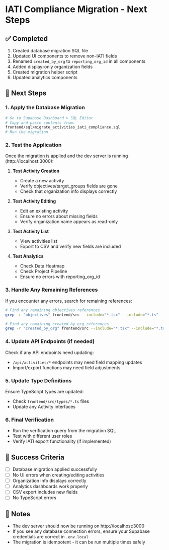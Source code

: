 # IATI Compliance Migration - Next Steps

## ✅ Completed
1. Created database migration SQL file
2. Updated UI components to remove non-IATI fields
3. Renamed `created_by_org` to `reporting_org_id` in all components
4. Added display-only organization fields
5. Created migration helper script
6. Updated analytics components

## 🚀 Next Steps

### 1. Apply the Database Migration
```bash
# Go to Supabase Dashboard > SQL Editor
# Copy and paste contents from:
frontend/sql/migrate_activities_iati_compliance.sql
# Run the migration
```

### 2. Test the Application
Once the migration is applied and the dev server is running (http://localhost:3000):

1. **Test Activity Creation**
   - Create a new activity
   - Verify objectives/target_groups fields are gone
   - Check that organization info displays correctly

2. **Test Activity Editing**
   - Edit an existing activity
   - Ensure no errors about missing fields
   - Verify organization name appears as read-only

3. **Test Activity List**
   - View activities list
   - Export to CSV and verify new fields are included

4. **Test Analytics**
   - Check Data Heatmap
   - Check Project Pipeline
   - Ensure no errors with reporting_org_id

### 3. Handle Any Remaining References
If you encounter any errors, search for remaining references:
```bash
# Find any remaining objectives references
grep -r "objectives" frontend/src --include="*.tsx" --include="*.ts"

# Find any remaining created_by_org references
grep -r "created_by_org" frontend/src --include="*.tsx" --include="*.ts"
```

### 4. Update API Endpoints (if needed)
Check if any API endpoints need updating:
- `/api/activities/*` endpoints may need field mapping updates
- Import/export functions may need field adjustments

### 5. Update Type Definitions
Ensure TypeScript types are updated:
- Check `frontend/src/types/*.ts` files
- Update any Activity interfaces

### 6. Final Verification
- Run the verification query from the migration SQL
- Test with different user roles
- Verify IATI export functionality (if implemented)

## 🎯 Success Criteria
- [ ] Database migration applied successfully
- [ ] No UI errors when creating/editing activities
- [ ] Organization info displays correctly
- [ ] Analytics dashboards work properly
- [ ] CSV export includes new fields
- [ ] No TypeScript errors

## 📝 Notes
- The dev server should now be running on http://localhost:3000
- If you see any database connection errors, ensure your Supabase credentials are correct in `.env.local`
- The migration is idempotent - it can be run multiple times safely 